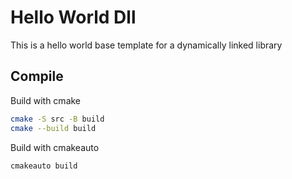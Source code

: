 # Hello World Dll
This is a hello world base template for a dynamically linked library

## Compile
Build with cmake
```bash
cmake -S src -B build
cmake --build build
```

Build with cmakeauto
```bash
cmakeauto build
```

